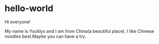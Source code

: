 # hello-world

Hi everyone!

My name is Yucklys and I am from China(a beautiful place).
I like Chinese noodles best.Maybe you can have a try.
